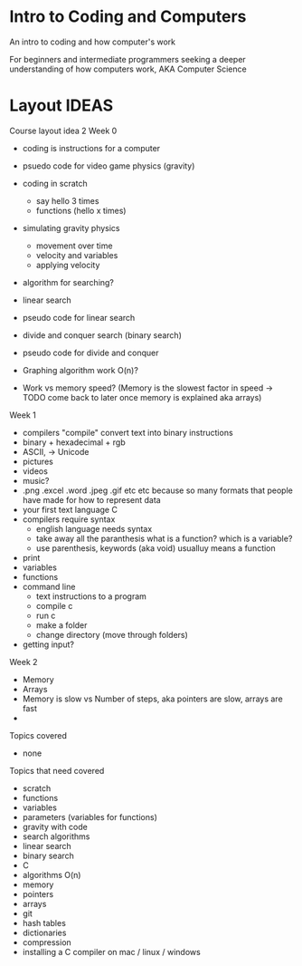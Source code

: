 # Intro to Coding and Computers
An intro to coding and how computer's work

For beginners and intermediate programmers seeking a deeper understanding of how computers work, AKA Computer Science

# Layout IDEAS

Course layout idea 2
Week 0
- coding is instructions for a computer
- psuedo code for video game physics (gravity)
- coding in scratch
    - say hello 3 times
    - functions (hello x times)
- simulating gravity physics
    - movement over time
    - velocity and variables
    - applying velocity

- algorithm for searching?
- linear search
- pseudo code for linear search
- divide and conquer search (binary search)
- pseudo code for divide and conquer
- Graphing algorithm work O(n)?
- Work vs memory speed? (Memory is the slowest factor in speed -> TODO come back to later once memory is explained aka arrays)


Week 1
- compilers "compile" convert text into binary instructions
- binary + hexadecimal + rgb
- ASCII, -> Unicode
- pictures
- videos
- music?
- .png .excel .word .jpeg .gif etc etc because so many formats that people have made for how to represent data
- your first text language C
- compilers require syntax
    - english language needs syntax
    - take away all the paranthesis what is a function? which is a variable?
    - use parenthesis, keywords (aka void) usualluy means a function
- print
- variables
- functions
- command line
    - text instructions to a program
    - compile c
    - run c
    - make a folder
    - change directory (move through folders)
- getting input?


Week 2
- Memory
- Arrays
- Memory is slow vs Number of steps, aka pointers are slow, arrays are fast
- 


Topics covered
- none

Topics that need covered
- scratch
- functions
- variables
- parameters (variables for functions)
- gravity with code
- search algorithms
- linear search
- binary search
- C
- algorithms O(n)
- memory
- pointers
- arrays
- git
- hash tables
- dictionaries
- compression
- installing a C compiler on mac / linux / windows